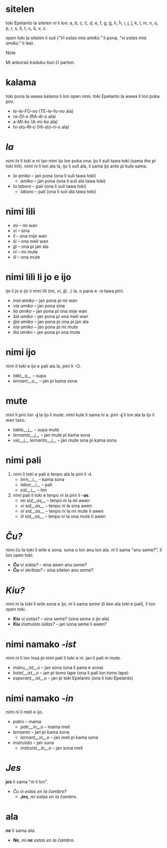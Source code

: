 # sitelen

toki Epelanto la sitelen ni li lon: a, b, c, ĉ, d, e, f, g, ĝ, h, ĥ, i, j, ĵ, k, l, m, n, o, p, r, s, ŝ, t, u, ŭ, v, z.

open toki la sitelen li suli (_"Vi estas mia amiko."_ li pona, _"vi estas mia amiko."_ li ike).

> [!NOTE]
> Mi ankoraŭ traduku tiun ĉi parton.

# kalama

toki pona la wawa kalama li lon open nimi. toki Epelanto la wawa li lon poka pini.

- *te-le-FO-no* (TE-le-fo-no ala)
- *ra-DI-o* (RA-di-o ala)
- a-MI-ko (A-mi-ko ala)
- hi-sto-RI-o (HI-sto-ri-o ala)

# *la*

nimi *la* li toki e ni tan nimi ijo lon poka ona: ijo li suli tawa toki (sama _the_ pi toki Inli). nimi ni li lon ala la, ijo li suli ala, li sama ijo ante pi kule sama.

- *la amiko* – jan pona (ona li suli tawa toki)
  - *amiko* – jan pona (ona li suli ala tawa toki)
- *la laboro* – pali (ona li suli tawa toki)
  - *laboro* – pali (ona li suli ala tawa toki)

# nimi lili

- *mi* – mi wan
- *vi* – sina
- *li* – ona mije wan
- *ŝi* – ona meli wan
- *ĝi* – ona pi jan ala
- *ni* – mi mute
- *ili* – ona mute

# nimi lili li jo e ijo

ijo li jo e ijo li nimi lili (_mi_, _vi_, _ĝi_...) la, o pana e *-a* tawa pini.

- *mia amiko* – jan pona pi mi wan
- *via amiko* – jan pona sina
- *lia amiko* – jan pona pi ona mije wan
- *ŝia amiko* – jan pona pi ona meli wan
- *ĝia amiko* – jan pona pi ona pi jan ala
- *nia amiko* – jan pona pi mi mute
- *ilia amiko* – jan pona pi ona mute

# nimi ijo

nimi li toki e ijo e pali ala la, pini li -O.

- *tabl__o__* – supa
- *lernant__o__* – jan pi kama sona

# mute

nimi li pini lon __-j__ la ijo li mute. nimi kule li sama ni a. pini __-j__ li lon ala la ijo li wan taso.

- *tablo__j__* – supa mute
- *lernanto__j__* – jan mute pi kama sona
- *via__j__ lernanto__j__* – jan mute sina pi kama sona

# nimi pali

1. nimi li toki e pali e tenpo ala la pini li __-i__.
   - *lern__i__* – kama sona
   - *labor__i__* – pali
   - *est__i__* – lon
2. nimi pali li toki e tenpo ni la pini li __-as__.
   - *mi sid__as__* – tenpo ni la mi awen
   - *vi sid__as__* – tenpo ni la sina awen
   - *ni sid__as__* – tenpo ni la mi mute li awen
   - *ili sid__as__* – tenpo ni la ona mute li awen

# *Ĉu?*

nimi _ĉu_ la toki li wile e sona. sona o lon anu lon ala. ni li sama "anu seme?", li lon open toki.

- *__Ĉu__ vi sidas?* – sina awen anu seme?
- *__Ĉu__ vi skribas?* – sina sitelen anu seme?

# *Kiu?*

nimi ni la toki li wile sona e ijo. ni li sama _seme_ (li ken ala toki e pali), li lon open toki.

- *__Kiu__ vi estas?* – sina seme? (_sina seme e ijo_ ala)
- *__Kiu__ instruisto sidas?* – jan sona seme li awen?


# nimi namako *-ist*

nimi ni li lon insa pi nimi pali li toki e ni: jan li pali ni mute.

- *instru__ist__o* – jan sona (ona li pana e sona)
- *hotel__ist__o* – jan pi tomo lape (ona li pali lon tomo lape)
- *esperant__ist__o* – jan pi toki Epelanto (ona li toki Epelanto)

# nimi namako *-in*

nimi ni li meli e ijo.

- *patro* – mama
    - *patr__in__o* – mama meli
- *lernanto* – jan pi kama sona
    - *lernant__in__o* – jan meli pi kama sona
- *instruisto* – jan sona
    - *instruist__in__o* – jan sona meli

# *Jes*

*__jes__* li sama "ni li lon".

- *Ĉu vi estas en la ĉambro?* 
  - *__Jes__, mi estas en la ĉambro.* 

# ala

*__ne__* li sama _ala_.

- *__Ne__, mi __ne__ estas en la ĉambro.* 
